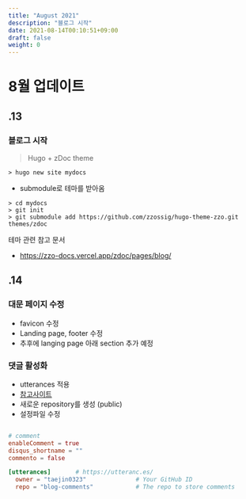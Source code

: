 ```yaml
---
title: "August 2021"
description: "블로그 시작"
date: 2021-08-14T00:10:51+09:00
draft: false
weight: 0
---
```


# 8월 업데이트

## .13

### 블로그 시작

> Hugo + zDoc theme

```
> hugo new site mydocs
```

- submodule로 테마를 받아옴

```
> cd mydocs
> git init
> git submodule add https://github.com/zzossig/hugo-theme-zzo.git themes/zdoc
```

테마 관련 참고 문서
- https://zzo-docs.vercel.app/zdoc/pages/blog/


## .14

### 대문 페이지 수정

- favicon 수정
- Landing page, footer 수정
- 추후에 langing page 아래 section 추가 예정


### 댓글 활성화

- utterances 적용
- [참고사이트](https://utteranc.es/?installation_id=18856641&setup_action=install)
- 새로운 repository를 생성 (public)
- 설정파일 수정

```config/_default/params.toml

# comment
enableComment = true
disqus_shortname = ""
commento = false

[utterances]       # https://utteranc.es/
  owner = "taejin0323"              # Your GitHub ID
  repo = "blog-comments"            # The repo to store comments
```